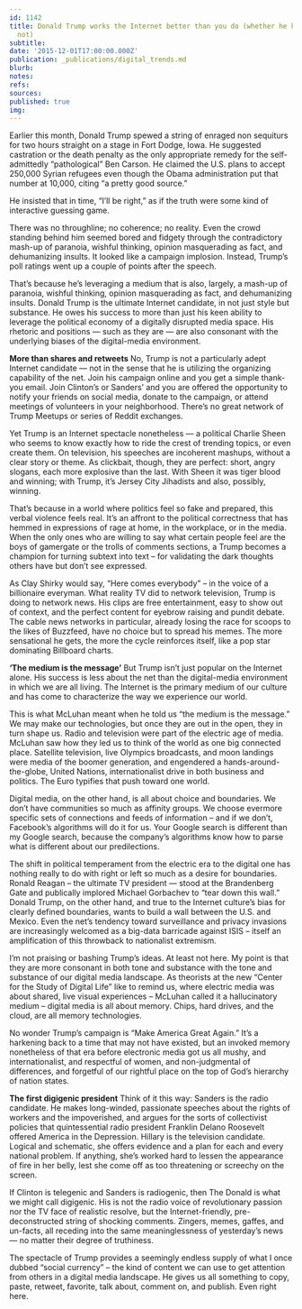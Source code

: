```yaml
---
id: 1142
title: Donald Trump works the Internet better than you do (whether he knows it or
  not)
subtitle: 
date: '2015-12-01T17:00:00.000Z'
publication: _publications/digital_trends.md
blurb: 
notes: 
refs: 
sources: 
published: true
img: 
---
```

Earlier this month, Donald Trump spewed a string of enraged non sequiturs for two hours straight on a stage in Fort Dodge, Iowa.
He suggested castration or the death penalty as the only appropriate remedy for the self-admittedly “pathological” Ben Carson. He claimed the U.S. plans to accept 250,000 Syrian refugees even though the Obama administration put that number at 10,000, citing “a pretty good source.” 

He insisted that in time, “I’ll be right,” as if the truth were some kind of interactive guessing game.

There was no throughline; no coherence; no reality. Even the crowd standing behind him seemed bored and fidgety through the contradictory mash-up of paranoia, wishful thinking, opinion masquerading as fact, and dehumanizing insults. It looked like a campaign implosion. Instead, Trump’s poll ratings went up a couple of points after the speech.

That’s because he’s leveraging a medium that is also, largely, a mash-up of paranoia, wishful thinking, opinion masquerading as fact, and dehumanizing insults. Donald Trump is the ultimate Internet candidate, in not just style but substance. He owes his success to more than just his keen ability to leverage the political economy of a digitally disrupted media space. His rhetoric and positions — such as they are — are also consonant with the underlying biases of the digital-media environment.

**More than shares and retweets**
No, Trump is not a particularly adept Internet candidate — not in the sense that he is utilizing the organizing capability of the net. Join his campaign online and you get a simple thank-you email. Join Clinton’s or Sanders’ and you are offered the opportunity to notify your friends on social media, donate to the campaign, or attend meetings of volunteers in your neighborhood. There’s no great network of Trump Meetups or series of Reddit exchanges.

Yet Trump is an Internet spectacle nonetheless — a political Charlie Sheen who seems to know exactly how to ride the crest of trending topics, or even create them. On television, his speeches are incoherent mashups, without a clear story or theme. As clickbait, though, they are perfect: short, angry slogans, each more explosive than the last.  With Sheen it was tiger blood and winning; with Trump, it’s Jersey City Jihadists and also, possibly, winning.

That’s because in a world where politics feel so fake and prepared, this verbal violence feels real. It’s an affront to the political correctness that has hemmed in expressions of rage at home, in the workplace, or in the media. When the only ones who are willing to say what certain people feel are the boys of gamergate or the trolls of comments sections, a Trump becomes a champion for turning subtext into text – for validating the dark thoughts others have but don’t see expressed.

As Clay Shirky would say, “Here comes everybody” – in the voice of a billionaire everyman. What reality TV did to network television, Trump is doing to network news. His clips are free entertainment, easy to show out of context, and the perfect content for eyebrow raising and pundit debate. The cable news networks in particular, already losing the race for scoops to the likes of Buzzfeed, have no choice but to spread his memes. The more sensational he gets, the more the cycle reinforces itself, like a pop star dominating Billboard charts.

**‘The medium is the message’**
But Trump isn’t just popular on the Internet alone. His success is less about the net than the digital-media environment in which we are all living. The Internet is the primary medium of our culture and has come to characterize the way we experience our world.

This is what McLuhan meant when he told us “the medium is the message.” We may make our technologies, but once they are out in the open, they in turn shape us. Radio and television were part of the electric age of media. McLuhan saw how they led us to think of the world as one big connected place. Satellite television, live Olympics broadcasts, and moon landings were media of the boomer generation, and engendered a hands-around-the-globe, United Nations, internationalist drive in both business and politics. The Euro typifies that push toward one world.

Digital media, on the other hand, is all about choice and boundaries. We don’t have communities so much as affinity groups. We choose evermore specific sets of connections and feeds of information – and if we don’t, Facebook’s algorithms will do it for us. Your Google search is different than my Google search, because the company’s algorithms know how to parse what is different about our predilections.

The shift in political temperament from the electric era to the digital one has nothing really to do with right or left so much as a desire for boundaries. Ronald Reagan – the ultimate TV president — stood at the Brandenberg Gate and publically implored Michael Gorbachev to “tear down this wall.” Donald Trump, on the other hand, and true to the Internet culture’s bias for clearly defined boundaries, wants to build a wall between the U.S. and Mexico. Even the net’s tendency toward surveillance and privacy invasions are increasingly welcomed as a big-data barricade against ISIS – itself an amplification of this throwback to nationalist extremism.

I’m not praising or bashing Trump’s ideas. At least not here. My point is that they are more consonant in both tone and substance with the tone and substance of our digital media landscape. As theorists at the new “Center for the Study of Digital Life” like to remind us, where electric media was about shared, live visual experiences – McLuhan called it a hallucinatory medium – digital media is all about memory. Chips, hard drives, and the cloud, are all memory technologies.

No wonder Trump’s campaign is “Make America Great Again.” It’s a harkening back to a time that may not have existed, but an invoked memory nonetheless of that era before electronic media got us all mushy, and internationalist, and respectful of women, and non-judgmental of differences, and forgetful of our rightful place on the top of God’s hierarchy of nation states.

**The first digigenic president**
Think of it this way: Sanders is the radio candidate. He makes long-winded, passionate speeches about the rights of workers and the impoverished, and argues for the sorts of collectivist policies that quintessential radio president Franklin Delano Roosevelt offered America in the Depression. Hillary is the television candidate. Logical and schematic, she offers evidence and a plan for each and every national problem. If anything, she’s worked hard to lessen the appearance of fire in her belly, lest she come off as too threatening or screechy on the screen.

If Clinton is telegenic and Sanders is radiogenic, then The Donald is what we might call digigenic. His is not the radio voice of revolutionary passion nor the TV face of realistic resolve, but the Internet-friendly, pre-deconstructed string of shocking comments. Zingers, memes, gaffes, and un-facts, all receding into the same meaninglessness of yesterday’s news — no matter their degree of truthiness.

The spectacle of Trump provides a seemingly endless supply of what I once dubbed “social currency” – the kind of content we can use to get attention from others in a digital media landscape. He gives us all something to copy, paste, retweet, favorite, talk about, comment on, and publish. Even right here.
